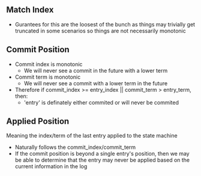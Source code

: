 

Match Index
-----------
- Gurantees for this are the loosest of the bunch as things may trivially get truncated in some scenarios so things are not necessarily monotonic


Commit Position
---------------
- Commit index is monotonic
	- We will never see a commit in the future with a lower term
- Commit term is monotonic
	- We will never see a commit with a lower term in the future
- Therefore if commit_index >= entry_index || commit_term > entry_term, then:
	- 'entry' is definately either commited or will never be commited

Applied Position
----------------
Meaning the index/term of the last entry applied to the state machine
- Naturally follows the commit_index/commit_term
- If the commit position is beyond a single entry's position, then we may be able to determine that the entry may never be applied based on the current information in the log

